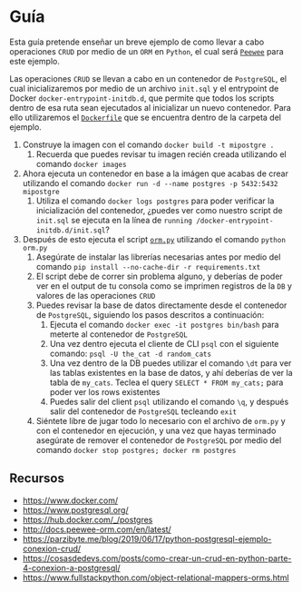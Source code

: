 # Guía

Esta guía pretende enseñar un breve ejemplo de como llevar a cabo operaciones `CRUD` por medio de un `ORM` en `Python`, el cual será [`Peewee`](http://docs.peewee-orm.com/en/latest/) para este ejemplo.

Las operaciones `CRUD` se llevan a cabo en un contenedor de `PostgreSQL`, el cual inicializaremos por medio de un archivo `init.sql` y el entrypoint de Docker `docker-entrypoint-initdb.d`, que permite que todos los scripts dentro de esa ruta sean ejecutados al inicializar un nuevo contenedor. Para ello utilizaremos el [`Dockerfile`](Dockerfile) que se encuentra dentro de la carpeta del ejemplo.

1. Construye la imagen con el comando `docker build -t mipostgre .`
   1. Recuerda que puedes revisar tu imagen recién creada utilizando el comando `docker images`
2. Ahora ejecuta un contenedor en base a la imágen que acabas de crear utilizando el comando `docker run -d --name postgres -p 5432:5432 mipostgre`
   1. Utiliza el comando `docker logs postgres` para poder verificar la inicialización del contenedor, ¿puedes ver como nuestro script de `init.sql` se ejecuta en la línea de `running /docker-entrypoint-initdb.d/init.sql`?
3. Después de esto ejecuta el script [`orm.py`](orm.py) utilizando el comando `python orm.py`
   1. Asegúrate de instalar las librerías necesarias antes por medio del comando `pip install --no-cache-dir -r requirements.txt`
   2. El script debe de correr sin problema alguno, y deberías de poder ver en el output de tu consola como se imprimen registros de la `DB` y valores de las operaciones `CRUD`
   3. Puedes revisar la base de datos directamente desde el contenedor de `PostgreSQL`, siguiendo los pasos descritos a continuación:
      1. Ejecuta el comando `docker exec -it postgres bin/bash` para meterte al contenedor de `PostgreSQL`
      2. Una vez dentro ejecuta el cliente de CLI `psql` con el siguiente comando: `psql -U the_cat -d random_cats`
      3. Una vez dentro de la DB puedes utilizar el comando `\dt` para ver las tablas existentes en la base de datos, y ahí deberías de ver la tabla de `my_cats`. Teclea el query `SELECT * FROM my_cats;` para poder ver los rows existentes
      4. Puedes salir del client `psql` utilizando el comando `\q`, y después salir del contenedor de `PostgreSQL` tecleando `exit`
   4. Siéntete libre de jugar todo lo necesario con el archivo de `orm.py` y con el contenedor en ejecución, y una vez que hayas terminado asegúrate de remover el contenedor de `PostgreSQL` por medio del comando `docker stop postgres; docker rm postgres`

## Recursos

* <https://www.docker.com/>
* <https://www.postgresql.org/>
* <https://hub.docker.com/_/postgres>
* <http://docs.peewee-orm.com/en/latest/>
* <https://parzibyte.me/blog/2019/06/17/python-postgresql-ejemplo-conexion-crud/>
* <https://cosasdedevs.com/posts/como-crear-un-crud-en-python-parte-4-conexion-a-postgresql/>
* <https://www.fullstackpython.com/object-relational-mappers-orms.html>
